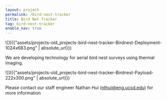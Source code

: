 ```yaml
---
layout: project
permalink: /bird-nest-tracker
title: Bird Net Tracker
tag: bird-nest-tracker
enable_nav: true
---
```

![]({{"assets/projects-old_projects-bird-nest-tracker-Birdnest-Deployment-1024x683.png" | absolute_url}})

We are developing technology for aerial bird nest surveys using thermal imaging.

![]({{"assets/projects-old_projects-bird-nest-tracker-Birdnest-Payload-222x300.png" | absolute_url}})

Please contact our staff engineer Nathan Hui (<a href="javascript:DeCryptX('3q3w1i1v3l2B0e3q0g1/2w2e2u2f1/3h0d1v')">nthui@eng.ucsd.edu</a>) for more information
